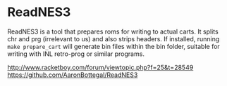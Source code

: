 # ReadNES3

ReadNES3 is a tool that prepares roms for writing to actual carts. It splits chr and prg (irrelevant to us) and also strips headers. 
If installed, running `make prepare_cart` will generate bin files within the bin folder, suitable for writing with 
INL retro-prog or similar programs. 

http://www.racketboy.com/forum/viewtopic.php?f=25&t=28549
https://github.com/AaronBottegal/ReadNES3